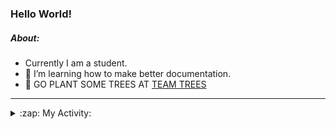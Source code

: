 ### Hello World!

##### About:
- Currently I am a student.
- 🌱 I’m learning how to make better documentation.
- 🌱 GO PLANT SOME TREES AT [TEAM TREES](https://teamtrees.org/)

---
<details>
  <summary>:zap: My Activity:</summary>
  
<!--START_SECTION:waka-->
![Code Time](http://img.shields.io/badge/Code%20Time-1%2C099%20hrs%2051%20mins-blue)

**I'm a Night 🦉** 

```text
🌞 Morning                1259 commits        ██░░░░░░░░░░░░░░░░░░░░░░░   08.76 % 
🌆 Daytime                5119 commits        █████████░░░░░░░░░░░░░░░░   35.62 % 
🌃 Evening                4141 commits        ███████░░░░░░░░░░░░░░░░░░   28.81 % 
🌙 Night                  3852 commits        ███████░░░░░░░░░░░░░░░░░░   26.80 % 
```
📅 **I'm Most Productive on Wednesday** 

```text
Monday                   2221 commits        ████░░░░░░░░░░░░░░░░░░░░░   15.45 % 
Tuesday                  1739 commits        ███░░░░░░░░░░░░░░░░░░░░░░   12.10 % 
Wednesday                3395 commits        ██████░░░░░░░░░░░░░░░░░░░   23.62 % 
Thursday                 1742 commits        ███░░░░░░░░░░░░░░░░░░░░░░   12.12 % 
Friday                   1427 commits        ██░░░░░░░░░░░░░░░░░░░░░░░   09.93 % 
Saturday                 1301 commits        ██░░░░░░░░░░░░░░░░░░░░░░░   09.05 % 
Sunday                   2546 commits        ████░░░░░░░░░░░░░░░░░░░░░   17.72 % 
```


📊 **This Week I Spent My Time On** 

```text
🔥 Editors: 
VS Code                  12 hrs 14 mins      █████████████████████████   100.00 % 

🐱‍💻 Projects: 
praise                   9 hrs 9 mins        ███████████████████░░░░░░   74.79 % 
CSF22                    2 hrs 27 mins       █████░░░░░░░░░░░░░░░░░░░░   20.12 % 
TEA-onboarding-bot       21 mins             █░░░░░░░░░░░░░░░░░░░░░░░░   02.86 % 
technocean-frontend      16 mins             █░░░░░░░░░░░░░░░░░░░░░░░░   02.23 % 
```


 Last Updated on 13/04/2023 02:20:14 UTC
<!--END_SECTION:waka-->
</details>
